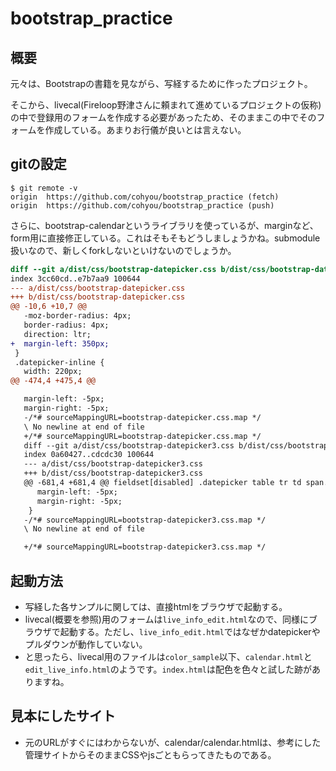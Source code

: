 # bootstrap_practice

## 概要

<p>
元々は、Bootstrapの書籍を見ながら、写経するために作ったプロジェクト。
</p>
<p>
そこから、livecal(Fireloop野津さんに頼まれて進めているプロジェクトの仮称)の中で登録用のフォームを作成する必要があったため、そのままこの中でそのフォームを作成している。あまりお行儀が良いとは言えない。
</p>

## gitの設定
```
$ git remote -v
origin  https://github.com/cohyou/bootstrap_practice (fetch)
origin  https://github.com/cohyou/bootstrap_practice (push)
```

さらに、bootstrap-calendarというライブラリを使っているが、marginなど、form用に直接修正している。これはそもそもどうしましょうかね。submodule扱いなので、新しくforkしないといけないのでしょうか。
```Diff
diff --git a/dist/css/bootstrap-datepicker.css b/dist/css/bootstrap-datepicker.css
index 3cc60cd..e7b7aa9 100644
--- a/dist/css/bootstrap-datepicker.css
+++ b/dist/css/bootstrap-datepicker.css
@@ -10,6 +10,7 @@
   -moz-border-radius: 4px;
   border-radius: 4px;
   direction: ltr;
+  margin-left: 350px;
 }
 .datepicker-inline {
   width: 220px;
@@ -474,4 +475,4 @@

   margin-left: -5px;
   margin-right: -5px;
   -/*# sourceMappingURL=bootstrap-datepicker.css.map */
   \ No newline at end of file
   +/*# sourceMappingURL=bootstrap-datepicker.css.map */
   diff --git a/dist/css/bootstrap-datepicker3.css b/dist/css/bootstrap-datepicker3.css
   index 0a60427..cdcdc30 100644
   --- a/dist/css/bootstrap-datepicker3.css
   +++ b/dist/css/bootstrap-datepicker3.css
   @@ -681,4 +681,4 @@ fieldset[disabled] .datepicker table tr td span.active.disabled:hover.focus {
      margin-left: -5px;
      margin-right: -5px;
    }
   -/*# sourceMappingURL=bootstrap-datepicker3.css.map */
   \ No newline at end of file

   +/*# sourceMappingURL=bootstrap-datepicker3.css.map */
```
## 起動方法

- 写経した各サンプルに関しては、直接htmlをブラウザで起動する。
- livecal(概要を参照)用のフォームは`live_info_edit.html`なので、同様にブラウザで起動する。ただし、`live_info_edit.html`ではなぜかdatepickerやプルダウンが動作していない。
- と思ったら、livecal用のファイルは`color_sample`以下、`calendar.html`と`edit_live_info.html`のようです。`index.html`は配色を色々と試した跡がありますね。

## 見本にしたサイト

- 元のURLがすぐにはわからないが、calendar/calendar.htmlは、参考にした管理サイトからそのままCSSやjsごともらってきたものである。
